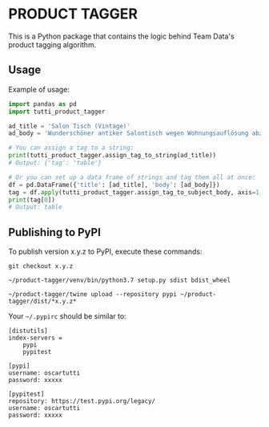 # PRODUCT TAGGER

This is a Python package that contains the logic behind Team Data's product tagging algorithm.

## Usage

Example of usage:

```python
import pandas as pd
import tutti_product_tagger

ad_title = 'Salon Tisch (Vintage)'
ad_body = 'Wunderschöner antiker Salontisch wegen Wohnungsauflösung abzugeben, CHF 250.00'

# You can assign a tag to a string:
print(tutti_product_tagger.assign_tag_to_string(ad_title))
# Output: {'tag': 'table'}

# Or you can set up a data frame of strings and tag them all at once:
df = pd.DataFrame({'title': [ad_title], 'body': [ad_body]})
tag = df.apply(tutti_product_tagger.assign_tag_to_subject_body, axis=1, subject_col='title', body_col='body')
print(tag[0])
# Output: table
```

## Publishing to PyPI
To publish version x.y.z to PyPI, execute these commands:


`git checkout x.y.z`

`~/product-tagger/venv/bin/python3.7 setup.py sdist bdist_wheel`

`~/product-tagger/twine upload --repository pypi ~/product-tagger/dist/*x.y.z*`

Your `~/.pypirc` should be similar to:

```
[distutils]
index-servers =
    pypi
    pypitest

[pypi]
username: oscartutti
password: xxxxx

[pypitest]
repository: https://test.pypi.org/legacy/
username: oscartutti
password: xxxxx
```
